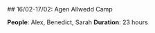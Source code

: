 <link rel="stylesheet" href="styles.css">
## 16/02-17/02: Agen Allwedd Camp

**People**: Alex, Benedict, Sarah
**Duration**: 23 hours
